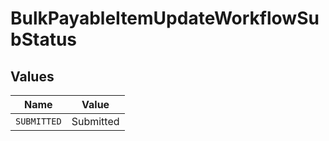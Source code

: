 # BulkPayableItemUpdateWorkflowSubStatus


## Values

| Name        | Value       |
| ----------- | ----------- |
| `SUBMITTED` | Submitted   |